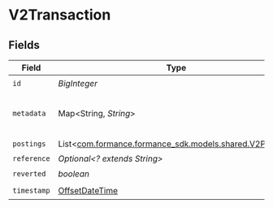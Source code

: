 # V2Transaction


## Fields

| Field                                                                                       | Type                                                                                        | Required                                                                                    | Description                                                                                 | Example                                                                                     |
| ------------------------------------------------------------------------------------------- | ------------------------------------------------------------------------------------------- | ------------------------------------------------------------------------------------------- | ------------------------------------------------------------------------------------------- | ------------------------------------------------------------------------------------------- |
| `id`                                                                                        | *BigInteger*                                                                                | :heavy_check_mark:                                                                          | N/A                                                                                         |                                                                                             |
| `metadata`                                                                                  | Map<String, *String*>                                                                       | :heavy_check_mark:                                                                          | N/A                                                                                         | {<br/>"admin": "true"<br/>}                                                                 |
| `postings`                                                                                  | List<[com.formance.formance_sdk.models.shared.V2Posting](../../models/shared/V2Posting.md)> | :heavy_check_mark:                                                                          | N/A                                                                                         |                                                                                             |
| `reference`                                                                                 | *Optional<? extends String>*                                                                | :heavy_minus_sign:                                                                          | N/A                                                                                         | ref:001                                                                                     |
| `reverted`                                                                                  | *boolean*                                                                                   | :heavy_check_mark:                                                                          | N/A                                                                                         |                                                                                             |
| `timestamp`                                                                                 | [OffsetDateTime](https://docs.oracle.com/javase/8/docs/api/java/time/OffsetDateTime.html)   | :heavy_check_mark:                                                                          | N/A                                                                                         |                                                                                             |